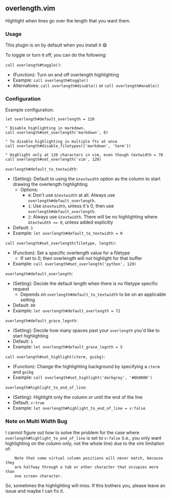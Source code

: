 ## overlength.vim

Highlight when lines go over the length that you want them.

### Usage

This plugin is on by default when you install it :smile:

To toggle or turn it off, you can do the following:

`call overlength#toggle()`:
- (Function): Turn on and off overlength highlighting
- Example: `call overlength#toggle()`
- Alternatives: `call overlength#disable()` or `call overlength#enable()`

### Configuration

Example configuration:

```vim
let overlength#default_overlength = 120

" Disable highlighting in markdown.
call overlength#set_overlength('markdown', 0)

" To disable highlighting in multiple fts at once
call overlength#disable_filetypes(['markdown', 'term'])

" Highlight only at 120 characters in vim, even though textwidth = 78
call overlength#set_overlength('vim', 120)
```

`overlength#default_to_textwidth`:
- (Setting): Default to using the `&textwidth` option as the column to start drawing the overlength highlighting
  - Options:
    - `0`: Don't use `&textwidth` at all. Always use `overlength#default_overlength`.
    - `1`: Use `&textwidth`, unless it's 0, then use `overlength#default_overlength`.
    - `2`: Always use `&textwidth`. There will be no highlighting where `&textwidth == 0`, unless added explicitly
- Default: `1`
- Example: `let overlength#default_to_textwidth = 0`

`call overlength#set_overlength(filetype, length)`:
- (Function): Set a specific overlength value for a filetype
  - If set to 0, then overlength will not highlight for that buffer
- Example: `call overlength#set_overlength('python', 120)`

`overlength#default_overlength`:
- (Setting): Decide the default length when there is no filetype specific request
  - Depends on `overlength#default_to_textwidth` to be on an applicable setting
- Default: `80`
- Example: `let overlength#default_overlength = 72`

`overlength#default_grace_legnth`:
- (Setting): Decide how many spaces past your `overlength` you'd like to start highlighting
- Default: `1`
- Example: `let overlength#default_grace_legnth = 5`

`call overlength#set_highlight(cterm, guibg)`:
- (Function): Change the highlighting background by specifying a `cterm` and `guibg`
- Example: `call overlength#set_highlight('darkgrey', '#8b0000')`

`overlength#highlight_to_end_of_line`:
- (Setting): Highlight only the column or until the end of the line
- Default: `v:true`
- Example: `let overlength#highlight_to_end_of_line = v:false`

### Note on Multi Width Bug

I cannot figure out how to solve the problem for the case where `overlength#highlight_to_end_of_line` is set to `v:false`
(i.e., you only want highlighting on the column only, not the whole line) due to the vim limitation of:

```
	Note that some virtual column positions will never match, because they
	are halfway through a tab or other character that occupies more than
	one screen character.
```

So, sometimes the highlighting will miss. If this bothers you, please leave an issue and maybe I can fix it.
